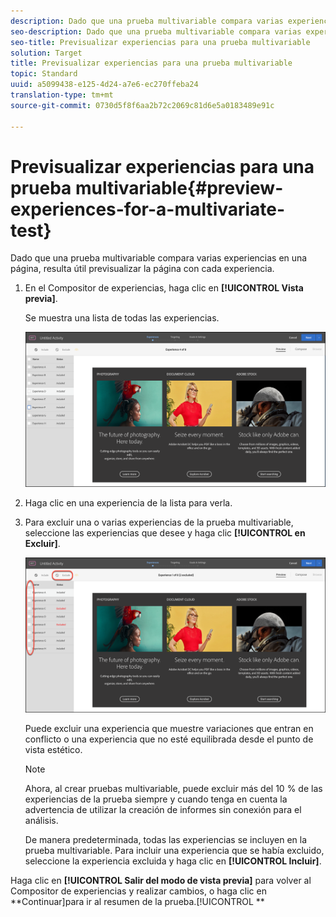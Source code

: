 ```yaml
---
description: Dado que una prueba multivariable compara varias experiencias en una página, resulta útil previsualizar la página con cada experiencia.
seo-description: Dado que una prueba multivariable compara varias experiencias en una página, resulta útil previsualizar la página con cada experiencia.
seo-title: Previsualizar experiencias para una prueba multivariable
solution: Target
title: Previsualizar experiencias para una prueba multivariable
topic: Standard
uuid: a5099438-e125-4d24-a7e6-ec270ffeba24
translation-type: tm+mt
source-git-commit: 0730d5f8f6aa2b72c2069c81d6e5a0183489e91c

---
```



# Previsualizar experiencias para una prueba multivariable{#preview-experiences-for-a-multivariate-test}

Dado que una prueba multivariable compara varias experiencias en una página, resulta útil previsualizar la página con cada experiencia.

1. En el Compositor de experiencias, haga clic en **[!UICONTROL Vista previa]**.

   Se muestra una lista de todas las experiencias.

   ![](assets/preview.png)

1. Haga clic en una experiencia de la lista para verla.

1. Para excluir una o varias experiencias de la prueba multivariable, seleccione las experiencias que desee y haga clic **[!UICONTROL en Excluir]**.

   ![Excluir experiencias](/help/c-activities/c-multivariate-testing/t-create-multivariate-test/assets/preview-mvt-exclude.png)

   Puede excluir una experiencia que muestre variaciones que entran en conflicto o una experiencia que no esté equilibrada desde el punto de vista estético.

   >[!NOTE]
   >
   >Ahora, al crear pruebas multivariable, puede excluir más del 10 % de las experiencias de la prueba siempre y cuando tenga en cuenta la advertencia de utilizar la creación de informes sin conexión para el análisis.

   De manera predeterminada, todas las experiencias se incluyen en la prueba multivariable. Para incluir una experiencia que se había excluido, seleccione la experiencia excluida y haga clic en **[!UICONTROL Incluir]**.

Haga clic en **[!UICONTROL Salir del modo de vista previa]** para volver al Compositor de experiencias y realizar cambios, o haga clic en **Continuar]para ir al resumen de la prueba.[!UICONTROL **

